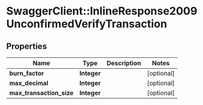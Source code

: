 # SwaggerClient::InlineResponse2009UnconfirmedVerifyTransaction

## Properties
Name | Type | Description | Notes
------------ | ------------- | ------------- | -------------
**burn_factor** | **Integer** |  | [optional] 
**max_decimal** | **Integer** |  | [optional] 
**max_transaction_size** | **Integer** |  | [optional] 


